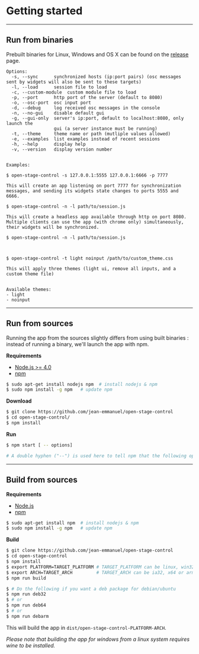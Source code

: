 # Getting started

----
## Run from binaries


Prebuilt binaries for Linux, Windows and OS X can be found on the [release](https://github.com/jean-emmanuel/open-stage-control/releases) page.

```
Options:
  -s, --sync      synchronized hosts (ip:port pairs) (osc messages sent by widgets will also be sent to these targets)
  -l, --load      session file to load
  -c, --custom-module  custom module file to load
  -p, --port      http port of the server (default to 8080)
  -o, --osc-port  osc input port
  -d, --debug     log received osc messages in the console
  -n, --no-gui    disable default gui
  -g, --gui-only  server's ip:port, default to localhost:8080, only launch the
                  gui (a server instance must be running)
  -t, --theme     theme name or path (mutliple values allowed)   
  -e, --examples  list examples instead of recent sessions
  -h, --help      display help
  -v, --version   display version number


Examples:

$ open-stage-control -s 127.0.0.1:5555 127.0.0.1:6666 -p 7777

This will create an app listening on port 7777 for synchronization messages, and sending its widgets state changes to ports 5555 and 6666.

$ open-stage-control -n -l path/to/session.js

This will create a headless app available through http on port 8080. Multiple clients can use the app (with chrome only) simultaneously, their widgets will be synchronized.

$ open-stage-control -n -l path/to/session.js



$ open-stage-control -t light noinput /path/to/custom_theme.css

This will apply three themes (light ui, remove all inputs, and a custom theme file)


Available themes:
- light
- noinput
```

----
## Run from sources

Running the app from the sources slightly differs from using built binaries : instead of running a binary, we'll launch the app with npm.

**Requirements**

- [Node.js >= 4.0](https://nodejs.org/)
- [npm](https://www.npmjs.com/)

```bash
$ sudo apt-get install nodejs npm  # install nodejs & npm
$ sudo npm install -g npm   # update npm
```


**Download**

```bash
$ git clone https://github.com/jean-emmanuel/open-stage-control
$ cd open-stage-control/
$ npm install
 ```

**Run**

```bash
$ npm start [ -- options]

# A double hyphen ("--") is used here to tell npm that the following options are to be given to the app.
```

----
## Build from sources

**Requirements**

- [Node.js](https://nodejs.org/)
- [npm](https://www.npmjs.com/)

```bash
$ sudo apt-get install npm  # install nodejs & npm
$ sudo npm install -g npm   # update npm
```

**Build**

```bash
$ git clone https://github.com/jean-emmanuel/open-stage-control
$ cd open-stage-control
$ npm install
$ export PLATFORM=TARGET_PLATFORM # TARGET_PLATFORM can be linux, win32 (windows) or darwin (os x)
$ export ARCH=TARGET_ARCH         # TARGET_ARCH can be ia32, x64 or armv7l
$ npm run build

$ # Do the following if you want a deb package for debian/ubuntu
$ npm run deb32
$ # or
$ npm run deb64
$ # or
$ npm run debarm
```

This will build the app in `dist/open-stage-control-PLATFORM-ARCH`.

*Please note that building the app for windows from a linux system requires wine to be installed.*
